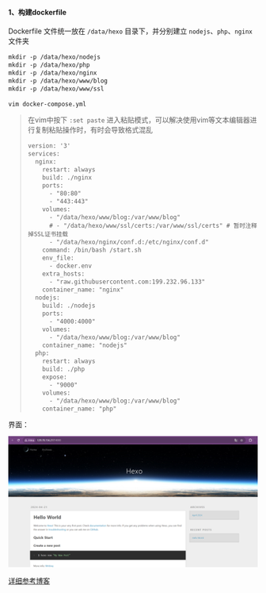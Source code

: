 

#### 1、构建dockerfile

Dockerfile 文件统一放在 `/data/hexo` 目录下，并分别建立 `nodejs`、`php`、`nginx` 文件夹

```
mkdir -p /data/hexo/nodejs
mkdir -p /data/hexo/php
mkdir -p /data/hexo/nginx
mkdir -p /data/hexo/www/blog
mkdir -p /data/hexo/www/ssl
```



`vim docker-compose.yml`

> 在vim中按下 `:set paste` 进入粘贴模式，可以解决使用vim等文本编辑器进行复制粘贴操作时，有时会导致格式混乱
>
> ```
> version: '3'
> services:
>   nginx:
>     restart: always
>     build: ./nginx
>     ports:
>       - "80:80"
>       - "443:443"
>     volumes:
>       - "/data/hexo/www/blog:/var/www/blog"
>       # - "/data/hexo/www/ssl/certs:/var/www/ssl/certs" # 暂时注释掉SSL证书挂载
>       - "/data/hexo/nginx/conf.d:/etc/nginx/conf.d"
>     command: /bin/bash /start.sh
>     env_file:
>       - docker.env
>     extra_hosts:
>       - "raw.githubusercontent.com:199.232.96.133"
>     container_name: "nginx"
>   nodejs:
>     build: ./nodejs
>     ports:
>       - "4000:4000"
>     volumes:
>       - "/data/hexo/www/blog:/var/www/blog"
>     container_name: "nodejs"
>   php:
>     restart: always
>     build: ./php
>     expose:
>       - "9000"
>     volumes:
>       - "/data/hexo/www/blog:/var/www/blog"
>     container_name: "php"
> 
> ```
>



界面：

![image-20240425100508908](https://raw.githubusercontent.com/joshzhong66/Pibced/main/blog-images/2024/04/25/4fbed9511be87fbf9b9ca8c01f51e46d-image-20240425100508908-896cf6.png)



[详细参考博客](https://www.fanhaobai.com/2020/12/hexo-to-docker.html)
